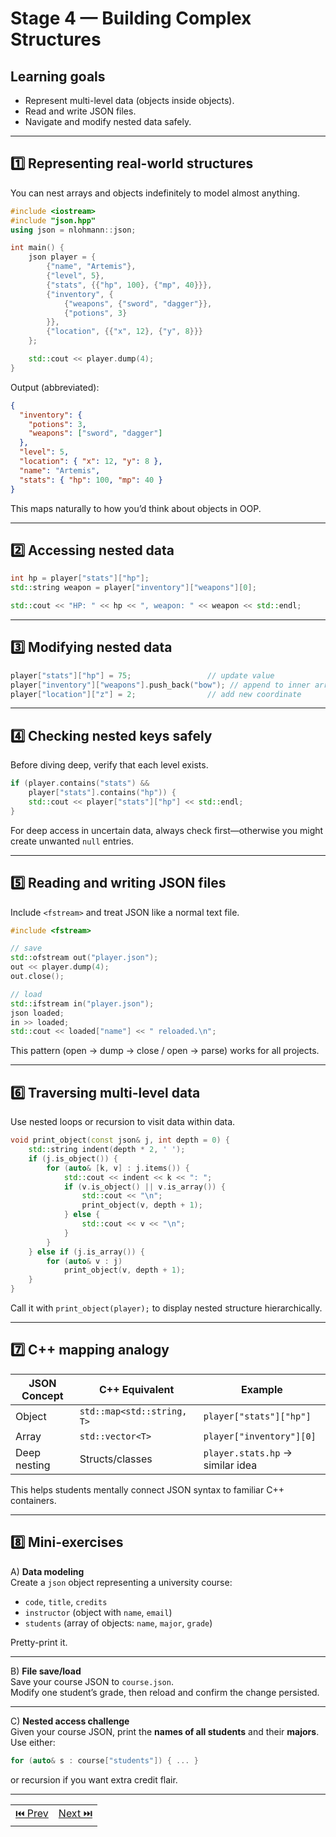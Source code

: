 # Stage 4 — Building Complex Structures

## Learning goals

- Represent multi-level data (objects inside objects).
- Read and write JSON files.
- Navigate and modify nested data safely.

---

## 1️⃣ Representing real-world structures

You can nest arrays and objects indefinitely to model almost anything.

```cpp
#include <iostream>
#include "json.hpp"
using json = nlohmann::json;

int main() {
    json player = {
        {"name", "Artemis"},
        {"level", 5},
        {"stats", {{"hp", 100}, {"mp", 40}}},
        {"inventory", {
            {"weapons", {"sword", "dagger"}},
            {"potions", 3}
        }},
        {"location", {{"x", 12}, {"y", 8}}}
    };

    std::cout << player.dump(4);
}
```

Output (abbreviated):

```json
{
  "inventory": {
    "potions": 3,
    "weapons": ["sword", "dagger"]
  },
  "level": 5,
  "location": { "x": 12, "y": 8 },
  "name": "Artemis",
  "stats": { "hp": 100, "mp": 40 }
}
```

This maps naturally to how you’d think about objects in OOP.

---

## 2️⃣ Accessing nested data

```cpp
int hp = player["stats"]["hp"];
std::string weapon = player["inventory"]["weapons"][0];

std::cout << "HP: " << hp << ", weapon: " << weapon << std::endl;
```

---

## 3️⃣ Modifying nested data

```cpp
player["stats"]["hp"] = 75;                 // update value
player["inventory"]["weapons"].push_back("bow"); // append to inner array
player["location"]["z"] = 2;                // add new coordinate
```

---

## 4️⃣ Checking nested keys safely

Before diving deep, verify that each level exists.

```cpp
if (player.contains("stats") &&
    player["stats"].contains("hp")) {
    std::cout << player["stats"]["hp"] << std::endl;
}
```

For deep access in uncertain data, always check first—otherwise you might create unwanted `null` entries.

---

## 5️⃣ Reading and writing JSON files

Include `<fstream>` and treat JSON like a normal text file.

```cpp
#include <fstream>

// save
std::ofstream out("player.json");
out << player.dump(4);
out.close();

// load
std::ifstream in("player.json");
json loaded;
in >> loaded;
std::cout << loaded["name"] << " reloaded.\n";
```

This pattern (open → dump → close / open → parse) works for all projects.

---

## 6️⃣ Traversing multi-level data

Use nested loops or recursion to visit data within data.

```cpp
void print_object(const json& j, int depth = 0) {
    std::string indent(depth * 2, ' ');
    if (j.is_object()) {
        for (auto& [k, v] : j.items()) {
            std::cout << indent << k << ": ";
            if (v.is_object() || v.is_array()) {
                std::cout << "\n";
                print_object(v, depth + 1);
            } else {
                std::cout << v << "\n";
            }
        }
    } else if (j.is_array()) {
        for (auto& v : j)
            print_object(v, depth + 1);
    }
}
```

Call it with `print_object(player);` to display nested structure hierarchically.

---

## 7️⃣ C++ mapping analogy

| JSON Concept | C++ Equivalent             | Example                          |
| ------------ | -------------------------- | -------------------------------- |
| Object       | `std::map<std::string, T>` | `player["stats"]["hp"]`          |
| Array        | `std::vector<T>`           | `player["inventory"][0]`         |
| Deep nesting | Structs/classes            | `player.stats.hp` → similar idea |

This helps students mentally connect JSON syntax to familiar C++ containers.

---

## 8️⃣ Mini-exercises

A) **Data modeling**  
Create a `json` object representing a university course:

- `code`, `title`, `credits`
- `instructor` (object with `name`, `email`)
- `students` (array of objects: `name`, `major`, `grade`)

Pretty-print it.

---

B) **File save/load**  
Save your course JSON to `course.json`.  
Modify one student’s grade, then reload and confirm the change persisted.

---

C) **Nested access challenge**  
Given your course JSON, print the **names of all students** and their **majors**.  
Use either:

```cpp
for (auto& s : course["students"]) { ... }
```

or recursion if you want extra credit flair.

---

|                   |                   |
| :---------------: | :---------------: |
| [⏮️ Prev](003.md) | [Next ⏭️](005.md) |
